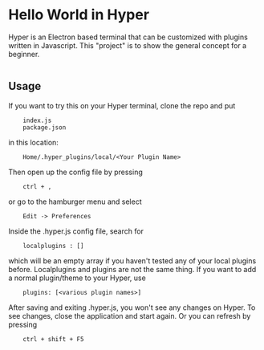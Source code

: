# Hello World in Hyper

Hyper is an Electron based terminal that can be customized with plugins written in Javascript. 
This "project" is to show the general concept for a beginner.

```
```

## Usage
If you want to try this on your Hyper terminal, clone the repo and put 
```
    index.js
    package.json
```
in this location:
```
    Home/.hyper_plugins/local/<Your Plugin Name>
```
Then open up the config file by pressing
``` 
    ctrl + ,
```
or go to the hamburger menu and select
```
    Edit -> Preferences
```
Inside the .hyper.js config file, search for
```
    localplugins : []
```
which will be an empty array if you haven't tested any of your local plugins before. 
Localplugins and plugins are not the same thing. If you want to add a normal plugin/theme to your Hyper, use 
```
    plugins: [<various plugin names>]
```
After saving and exiting .hyper.js, you won't see any changes on Hyper. To see changes, close the application and start again. Or you can refresh by pressing
```
    ctrl + shift + F5
```

